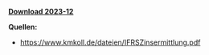 [**Download 2023-12**](https://downgit.github.io/#/home?url=https://github.com/GeorgGoldbach/Zinsarchiv/tree/master/2023-12)

**Quellen:**
* https://www.kmkoll.de/dateien/IFRSZinsermittlung.pdf

